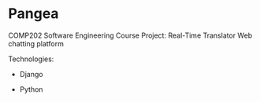 # Pangea
COMP202 Software Engineering Course Project: Real-Time Translator Web chatting platform

Technologies:

- Django

- Python
